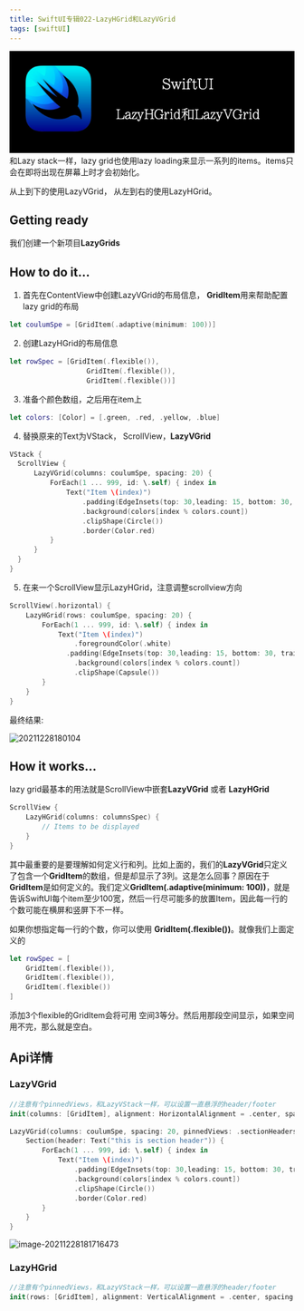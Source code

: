 ```yaml
---
title: SwiftUI专辑022-LazyHGrid和LazyVGrid
tags: [swiftUI]
---
```

![headerimg](./Header.png)
和Lazy stack一样，lazy grid也使用lazy loading来显示一系列的items。items只会在即将出现在屏幕上时才会初始化。

从上到下的使用LazyVGrid， 从左到右的使用LazyHGrid。
<!--truncate-->
## Getting ready

我们创建一个新项目**LazyGrids**

## How to do it…

1. 首先在ContentView中创建LazyVGrid的布局信息， **GridItem**用来帮助配置lazy grid的布局
```swift
let coulumSpe = [GridItem(.adaptive(minimum: 100))]
```

2. 创建LazyHGrid的布局信息

```swift
let rowSpec = [GridItem(.flexible()),
                   GridItem(.flexible()),
                   GridItem(.flexible())]
```

3. 准备个颜色数组，之后用在item上
```swift
let colors: [Color] = [.green, .red, .yellow, .blue]
```

4. 替换原来的Text为VStack， ScrollView，**LazyVGrid**
```swift
VStack {
  ScrollView {
      LazyVGrid(columns: coulumSpe, spacing: 20) {
          ForEach(1 ... 999, id: \.self) { index in
              Text("Item \(index)")
                  .padding(EdgeInsets(top: 30,leading: 15, bottom: 30, trailing: 15))
                  .background(colors[index % colors.count])
                  .clipShape(Circle())
                  .border(Color.red)
          }
      }
  }
}
```

5. 在来一个ScrollView显示LazyHGrid，注意调整scrollview方向

```swift
ScrollView(.horizontal) {
    LazyHGrid(rows: coulumSpe, spacing: 20) {
        ForEach(1 ... 999, id: \.self) { index in
            Text("Item \(index)")
                .foregroundColor(.white)
              .padding(EdgeInsets(top: 30,leading: 15, bottom: 30, trailing: 15))
                .background(colors[index % colors.count])
                .clipShape(Capsule())
        }
    }
}
```

最终结果:

![20211228180104](https://tva1.sinaimg.cn/large/008i3skNgy1gxtpcxubenj309o0jjt9q.jpg)

## How it works…

 lazy grid最基本的用法就是ScrollView中嵌套**LazyVGrid** 或者 **LazyHGrid**

```swift
ScrollView {
    LazyHGrid(columns: columnsSpec) {
        // Items to be displayed
    }
}
```

其中最重要的是要理解如何定义行和列。比如上面的，我们的**LazyVGrid**只定义了包含一个**GridItem**的数组，但是却显示了3列。这是怎么回事？原因在于**GridItem**是如何定义的。我们定义**GridItem(.adaptive(minimum: 100))**，就是告诉SwiftUI每个item至少100宽，然后一行尽可能多的放置Item，因此每一行的个数可能在横屏和竖屏下不一样。

如果你想指定每一行的个数，你可以使用 **GridItem(.flexible())**。就像我们上面定义的

```swift
let rowSpec = [
    GridItem(.flexible()),
    GridItem(.flexible()),
    GridItem(.flexible())
]
```

添加3个flexible的GridItem会将可用 空间3等分。然后用那段空间显示，如果空间用不完，那么就是空白。

## Api详情

### LazyVGrid

```swift
//注意有个pinnedViews，和LazyVStack一样，可以设置一直悬浮的header/footer
init(columns: [GridItem], alignment: HorizontalAlignment = .center, spacing: CGFloat? = nil, pinnedViews: PinnedScrollableViews = .init(), content: () -> Content)
```

```swift
LazyVGrid(columns: coulumSpe, spacing: 20, pinnedViews: .sectionHeaders) {
    Section(header: Text("this is section header")) {
        ForEach(1 ... 999, id: \.self) { index in
            Text("Item \(index)")
                .padding(EdgeInsets(top: 30,leading: 15, bottom: 30, trailing: 15))
                .background(colors[index % colors.count])
                .clipShape(Circle())
                .border(Color.red)
        }
    }
}
```

![image-20211228181716473](https://tva1.sinaimg.cn/large/008i3skNgy1gxtpsgjzngj30hg0j4abp.jpg)



### LazyHGrid

```swift
//注意有个pinnedViews，和LazyVStack一样，可以设置一直悬浮的header/footer
init(rows: [GridItem], alignment: VerticalAlignment = .center, spacing: CGFloat? = nil, pinnedViews: PinnedScrollableViews = .init(), content: () -> Content)
```

